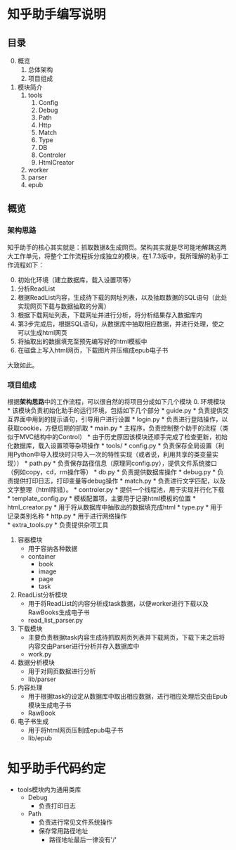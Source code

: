 #   知乎助手编写说明

##  目录

0.  概览
    1.  总体架构
    2.  项目组成
1.  模块简介
    1.  tools
        1.  Config
        2.  Debug
        3.  Path
        4.  Http
        5.  Match
        6.  Type
        7.  DB
        8.  Controler
        9.  HtmlCreator
    2.  worker
    3.  parser
    4.  epub

##  概览

### 架构思路

知乎助手的核心其实就是：抓取数据&生成网页。架构其实就是尽可能地解耦这两大工作单元，将整个工作流程拆分成独立的模块，在1.7.3版中，我所理解的助手工作流程如下：

0.  初始化环境（建立数据库，载入设置项等）
1.  分析ReadList
2.  根据ReadList内容，生成待下载的网址列表，以及抽取数据的SQL语句（此处实现网页下载与数据抽取的分离）
3.  根据下载网址列表，下载网址并进行分析，将分析结果存入数据库内
4.  第3步完成后，根据SQL语句，从数据库中抽取相应数据，并进行处理，使之可以生成html网页
5.  将抽取出的数据填充至预先编写好的html模板中
6.  在磁盘上写入html网页，下载图片并压缩成epub电子书

大致如此。

### 项目组成

根据**架构思路**中的工作流程，可以很自然的将项目分成如下几个模块
0.  环境模块
    *   该模块负责初始化助手的运行环境，包括如下几个部分
    *   guide.py
        *   负责提供交互界面中用到的提示语句，引导用户进行设置
    *   login.py
        *   负责进行登陆操作，以获取cookie，方便后期的抓取
    *   main.py
        *   主程序，负责控制整个助手的流程（类似于MVC结构中的Control）
            *   由于历史原因该模块还顺手完成了检查更新，初始化数据库，载入设置项等杂项操作
    *   tools/
        *   config.py
            *   负责保存全局设置（利用Python中导入模块时只导入一次的特性实现（或者说，利用共享的类变量实现））
        *   path.py
            *   负责保存路径信息（原理同config.py），提供文件系统接口（例如copy，cd，rm操作等）
        *   db.py
            *   负责提供数据库操作
        *   debug.py
            *   负责提供打印日志，打印变量等debug操作
        *   match.py
            *   负责进行文字匹配，以及文字整理（html除错）。
        *   controler.py
            *   提供一个线程池，用于实现并行化下载
        *   template_config.py
            *   模板配置项，主要用于记录html模板的位置 
        *   html_creator.py
            *   用于将从数据库中抽取出的数据填充成html
        *   type.py
            *   用于记录类别名称
        *   http.py
            *   用于进行网络操作   
        *   extra_tools.py
            *   负责提供杂项工具
1.  容器模块
    *   用于容纳各种数据
    *   container
        *   book
        *   image
        *   page
        *   task
2.  ReadList分析模块
    *   用于将ReadList的内容分析成task数据，以便worker进行下载以及RawBooks生成电子书
    *   read_list_parser.py
3.  下载模块
    *   主要负责根据task内容生成待抓取网页列表并下载网页，下载下来之后将内容交由Parser进行分析并存入数据库中
    *   work.py
4.  数据分析模块
    *   用于对网页数据进行分析
    *   lib/parser
5.  内容处理
    *   用于根据task的设定从数据库中取出相应数据，进行相应处理后交由Epub模块生成电子书
    *   RawBook
6.  电子书生成
    *   用于将html网页压制成epub电子书
    *   lib/epub

#   知乎助手代码约定
*   tools模块内为通用类库
    *   Debug
        *   负责打印日志
    *   Path
        *   负责进行常见文件系统操作
        *   保存常用路径地址
            *   路径地址最后一律没有'/'
              
